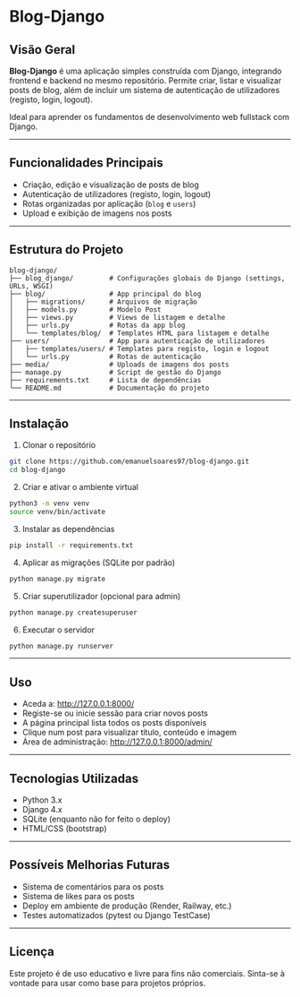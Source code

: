 # Blog-Django

## Visão Geral

**Blog-Django** é uma aplicação simples construída com Django, integrando frontend e backend no mesmo repositório. Permite criar, listar e visualizar posts de blog, além de incluir um sistema de autenticação de utilizadores (registo, login, logout).

Ideal para aprender os fundamentos de desenvolvimento web fullstack com Django.

---

## Funcionalidades Principais

- Criação, edição e visualização de posts de blog  
- Autenticação de utilizadores (registo, login, logout)  
- Rotas organizadas por aplicação (`blog` e `users`)  
- Upload e exibição de imagens nos posts  

---

## Estrutura do Projeto

```
blog-django/
├── blog_django/         # Configurações globais do Django (settings, URLs, WSGI)
├── blog/                # App principal do blog
│   ├── migrations/      # Arquivos de migração
│   ├── models.py        # Modelo Post
│   ├── views.py         # Views de listagem e detalhe
│   ├── urls.py          # Rotas da app blog
│   └── templates/blog/  # Templates HTML para listagem e detalhe
├── users/               # App para autenticação de utilizadores
│   ├── templates/users/ # Templates para registo, login e logout
│   └── urls.py          # Rotas de autenticação
├── media/               # Uploads de imagens dos posts
├── manage.py            # Script de gestão do Django
├── requirements.txt     # Lista de dependências
└── README.md            # Documentação do projeto
```

---

## Instalação

1. Clonar o repositório

```bash
git clone https://github.com/emanuelsoares97/blog-django.git
cd blog-django
```

2. Criar e ativar o ambiente virtual

```bash
python3 -m venv venv
source venv/bin/activate
```

3. Instalar as dependências

```bash
pip install -r requirements.txt
```

4. Aplicar as migrações (SQLite por padrão)

```bash
python manage.py migrate
```

5. Criar superutilizador (opcional para admin)

```bash
python manage.py createsuperuser
```

6. Executar o servidor

```bash
python manage.py runserver
```

---

## Uso

- Aceda a: http://127.0.0.1:8000/  
- Registe-se ou inicie sessão para criar novos posts  
- A página principal lista todos os posts disponíveis  
- Clique num post para visualizar título, conteúdo e imagem  
- Área de administração: http://127.0.0.1:8000/admin/

---

## Tecnologias Utilizadas

- Python 3.x  
- Django 4.x  
- SQLite (enquanto não for feito o deploy)  
- HTML/CSS (bootstrap)

---

## Possíveis Melhorias Futuras

- Sistema de comentários para os posts 
- Sistema de likes para os posts  
- Deploy em ambiente de produção (Render, Railway, etc.)  
- Testes automatizados (pytest ou Django TestCase)


---

## Licença

Este projeto é de uso educativo e livre para fins não comerciais. Sinta-se à vontade para usar como base para projetos próprios.
